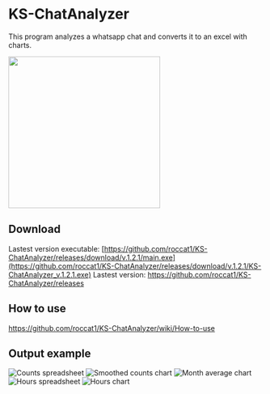 # KS-ChatAnalyzer
This program analyzes a whatsapp chat and converts it to an excel with charts.

<img src='https://github.com/roccat1/KS-ChatAnalyzer/assets/58339860/6ef34920-cf02-45c6-92d6-8cee8737d392' width='300'>

## Download
Lastest version executable: [https://github.com/roccat1/KS-ChatAnalyzer/releases/download/v.1.2.1/main.exe](https://github.com/roccat1/KS-ChatAnalyzer/releases/download/v.1.2.1/KS-ChatAnalyzer_v.1.2.1.exe)
Lastest version: https://github.com/roccat1/KS-ChatAnalyzer/releases

## How to use
https://github.com/roccat1/KS-ChatAnalyzer/wiki/How-to-use

## Output example
![Counts spreadsheet](https://github.com/roccat1/KS-ChatAnalyzer/assets/58339860/95c30687-d862-416d-a751-8340aaaffe89)
![Smoothed counts chart](https://github.com/roccat1/KS-ChatAnalyzer/assets/58339860/67e22985-ab2b-4934-845b-ff3c0b948b22)
![Month average chart](https://github.com/roccat1/KS-ChatAnalyzer/assets/58339860/16c297db-cd92-41a5-84be-2dad0f298513)
![Hours spreadsheet](https://github.com/roccat1/KS-ChatAnalyzer/assets/58339860/a5f2431a-63d6-4ca0-b9e5-9c4348b2e1fb)
![Hours chart](https://github.com/roccat1/KS-ChatAnalyzer/assets/58339860/267f3189-5c94-48cc-baf9-0a0702d21ec1)
